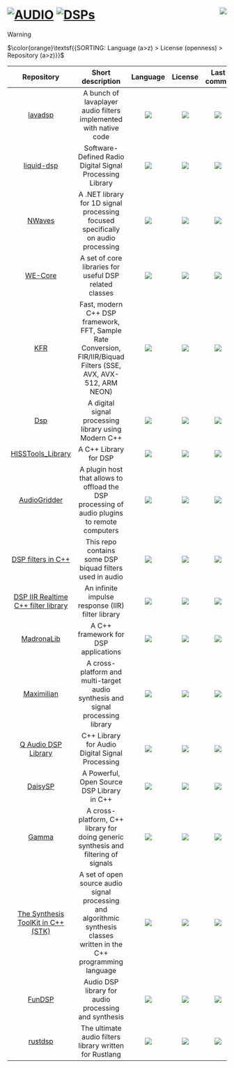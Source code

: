 # [![AUDIO](https://flat.badgen.net/badge/HyMPS/AUDIO/green?scale=1.8)](https://github.com/FORARTfe/HyMPS#- "AUDIO section") [![DSPs](https://flat.badgen.net/badge/HyMPS/DSPs/blue?scale=1.8&label=)](https://github.com/FORARTfe/HyMPS/blob/main/Audio/DSPs.md#-- "DSPs page") <a href="https://visitorbadge.io/status?path=https%3A%2F%2Fgithub.com%2FFORARTfe%2FHyMPS%2Fblob%2Fmain%2FAudio%2FDSPs.md"><img align="right" src="https://api.visitorbadge.io/api/combined?path=https%3A%2F%2Fgithub.com%2FFORARTfe%2FHyMPS%2Fblob%2Fmain%2FAudio%2FDSPs.md&label=D%20%2F%20T&labelColor=%23323232&countColor=%23c2ff00&style=flat-square&labelStyle=none" /></a>


> [!WARNING]
> $\color{orange}\textsf{{SORTING: Language (a>z) > License (openness) > Repository (a>z)}}$

|Repository|Short description|Language|License|Last commit|
|:-:|:-:|:-:|:-:|:-:|
|[lavadsp](https://github.com/natanbc/lavadsp#readme)|A bunch of lavaplayer audio filters implemented with native code|[![](https://img.shields.io/github/languages/top/natanbc/lavadsp?color=pink&style=flat-square)](https://github.com/natanbc/lavadsp/graphs/contributors)|[![](https://flat.badgen.net/github/license/natanbc/lavadsp?label=)](https://github.com/natanbc/lavadsp/blob/master/LICENSE)|[![](https://flat.badgen.net/static/status/Archived/624711?label=)](https://github.com/natanbc/lavadsp/graphs/code-frequency)|
|[liquid-dsp](https://liquidsdr.org/)|Software-Defined Radio Digital Signal Processing Library|[![](https://img.shields.io/github/languages/top/jgaeddert/liquid-dsp?color=pink&style=flat-square)](https://github.com/jgaeddert/liquid-dsp/graphs/contributors)|[![](https://flat.badgen.net/github/license/jgaeddert/liquid-dsp?label=)](https://github.com/jgaeddert/liquid-dsp/blob/master/LICENSE)|[![](https://img.shields.io/github/last-commit/jgaeddert/liquid-dsp/master?style=flat-square&label=)](https://github.com/jgaeddert/liquid-dsp/graphs/code-frequency)|
|[NWaves](https://github.com/ar1st0crat/NWaves#readme)|A .NET library for 1D signal processing focused specifically on audio processing|[![](https://img.shields.io/github/languages/top/ar1st0crat/NWaves?color=pink&style=flat-square)](https://github.com/ar1st0crat/NWaves/graphs/contributors)|[![](https://flat.badgen.net/github/license/ar1st0crat/NWaves?label=)](https://github.com/ar1st0crat/NWaves/blob/master/LICENSE)|[![](https://img.shields.io/github/last-commit/ar1st0crat/NWaves?style=flat-square&label=)](https://github.com/ar1st0crat/NWaves/graphs/code-frequency)|
|[WE-Core](https://github.com/jd-13/WE-Core#readme)|A set of core libraries for useful DSP related classes|[![](https://img.shields.io/github/languages/top/jd-13/WE-Core?color=pink&style=flat-square)](https://github.com/jd-13/WE-Core/graphs/contributors)|[![](https://flat.badgen.net/github/license/jd-13/WE-Core?label=)](https://github.com/jd-13/WE-Core/blob/master/LICENSE)|[![](https://img.shields.io/github/last-commit/jd-13/WE-Core/master?style=flat-square&label=)](https://github.com/jd-13/WE-Core/graphs/code-frequency)|
|[KFR](https://www.kfrlib.com/)|Fast, modern C++ DSP framework, FFT, Sample Rate Conversion, FIR/IIR/Biquad Filters (SSE, AVX, AVX-512, ARM NEON)|[![](https://img.shields.io/github/languages/top/kfrlib/kfr?color=pink&style=flat-square)](https://github.com/kfrlib/kfr/graphs/contributors)|[![](https://flat.badgen.net/github/license/kfrlib/kfr?label=)](https://github.com/kfrlib/kfr/blob/main/LICENSE.txt)|[![](https://img.shields.io/github/last-commit/kfrlib/kfr/main?style=flat-square&label=)](https://github.com/kfrlib/kfr/graphs/code-frequency)|
|[Dsp](https://github.com/Simon-Stone/Dsp#readme)|A digital signal processing library using Modern C++|[![](https://img.shields.io/github/languages/top/Simon-Stone/Dsp?color=pink&style=flat-square)](https://github.com/Simon-Stone/Dsp/graphs/contributors)|[![](https://flat.badgen.net/github/license/Simon-Stone/Dsp?label=)](https://github.com/Simon-Stone/Dsp/blob/main/LICENSE)|[![](https://img.shields.io/github/last-commit/Simon-Stone/Dsp/main?style=flat-square&label=)](https://github.com/Simon-Stone/Dsp/graphs/code-frequency)|
|[HISSTools_Library](https://github.com/AlexHarker/HISSTools_Library#readme)|A C++ Library for DSP|[![](https://img.shields.io/github/languages/top/AlexHarker/HISSTools_Library?color=pink&style=flat-square)](https://github.com/AlexHarker/HISSTools_Library/graphs/contributors)|[![](https://flat.badgen.net/github/license/AlexHarker/HISSTools_Library?label=)](https://github.com/AlexHarker/HISSTools_Library/blob/main/LICENSE)|[![](https://img.shields.io/github/last-commit/AlexHarker/HISSTools_Library?style=flat-square&label=)](https://github.com/AlexHarker/HISSTools_Library/graphs/code-frequency)|
|[AudioGridder](https://github.com/apohl79/audiogridder#readme)|A plugin host that allows to offload the DSP processing of audio plugins to remote computers|[![](https://img.shields.io/github/languages/top/apohl79/audiogridder?color=pink&style=flat-square)](https://github.com/apohl79/audiogridder/graphs/contributors)|[![](https://flat.badgen.net/github/license/apohl79/audiogridder?label=)](https://github.com/apohl79/audiogridder/blob/master/COPYING)|[![](https://img.shields.io/github/last-commit/apohl79/audiogridder/master?style=flat-square&label=)](https://github.com/apohl79/audiogridder/graphs/code-frequency)|
|[DSP filters in C++](https://github.com/dimtass/DSP-Cpp-filters#readme)|This repo contains some DSP biquad filters used in audio|[![](https://img.shields.io/github/languages/top/dimtass/DSP-Cpp-filters?color=pink&style=flat-square)](https://github.com/dimtass/DSP-Cpp-filters/graphs/contributors)|[![](https://flat.badgen.net/github/license/dimtass/DSP-Cpp-filters?label=)](https://github.com/dimtass/DSP-Cpp-filters/blob/master/COPYING.MIT)|[![](https://img.shields.io/github/last-commit/dimtass/DSP-Cpp-filters/master?style=flat-square&label=)](https://github.com/dimtass/DSP-Cpp-filters/graphs/code-frequency)|
|[DSP IIR Realtime C++ filter library](https://github.com/berndporr/iir1#readme)|An infinite impulse response (IIR) filter library|[![](https://img.shields.io/github/languages/top/berndporr/iir1?color=pink&style=flat-square)](https://github.com/berndporr/iir1/graphs/contributors)|[![](https://flat.badgen.net/github/license/berndporr/iir1?label=)](https://github.com/berndporr/iir1/blob/master/COPYING)|[![](https://img.shields.io/github/last-commit/berndporr/iir1/master?style=flat-square&label=)](https://github.com/berndporr/iir1/graphs/code-frequency)|
|[MadronaLib](https://github.com/madronalabs/madronalib#readme)|A C++ framework for DSP applications|[![](https://img.shields.io/github/languages/top/madronalabs/madronalib?color=pink&style=flat-square)](https://github.com/madronalabs/madronalib/graphs/contributors)|[![](https://flat.badgen.net/github/license/madronalabs/madronalib?label=)](https://github.com/madronalabs/madronalib/blob/master/LICENSE)|[![](https://img.shields.io/github/last-commit/madronalabs/madronalib/master?style=flat-square&label=)](https://github.com/madronalabs/madronalib/graphs/code-frequency)|
|[Maximilian](https://github.com/micknoise/Maximilian#readme)|A cross-platform and multi-target audio synthesis and signal processing library|[![](https://img.shields.io/github/languages/top/micknoise/Maximilian?color=pink&style=flat-square)](https://github.com/micknoise/Maximilian/graphs/contributors)|[![](https://flat.badgen.net/github/license/micknoise/Maximilian?label=)](https://github.com/micknoise/Maximilian/blob/master/LICENSE.txt)|[![](https://img.shields.io/github/last-commit/micknoise/Maximilian/master?style=flat-square&label=)](https://github.com/micknoise/Maximilian/graphs/code-frequency)|
|[Q Audio DSP Library](https://github.com/cycfi/q#readme)|C++ Library for Audio Digital Signal Processing|[![](https://img.shields.io/github/languages/top/cycfi/q?color=pink&style=flat-square)](https://github.com/cycfi/q/graphs/contributors)|[![](https://flat.badgen.net/github/license/cycfi/q?label=)](https://github.com/cycfi/q/blob/master/LICENSE)|[![](https://img.shields.io/github/last-commit/cycfi/q/master?style=flat-square&label=)](https://github.com/cycfi/q/graphs/code-frequency)|
|[DaisySP](https://www.electro-smith.com/daisy)|A Powerful, Open Source DSP Library in C++|[![](https://img.shields.io/github/languages/top/electro-smith/DaisySP?color=pink&style=flat-square)](https://github.com/electro-smith/DaisySP/graphs/contributors)|[![](https://flat.badgen.net/badge/license/Other/blue?label=)](https://github.com/electro-smith/DaisySP/blob/master/LICENSE)|[![](https://img.shields.io/github/last-commit/electro-smith/DaisySP/master?style=flat-square&label=)](https://github.com/electro-smith/DaisySP/graphs/code-frequency)|
|[Gamma](https://github.com/LancePutnam/Gamma#readme)|A cross-platform, C++ library for doing generic synthesis and filtering of signals|[![](https://img.shields.io/github/languages/top/LancePutnam/Gamma?color=pink&style=flat-square)](https://github.com/LancePutnam/Gamma/graphs/contributors)|[![](https://flat.badgen.net/badge/license/Other/blue?label=)](https://github.com/LancePutnam/Gamma/blob/master/LICENSE)|[![](https://img.shields.io/github/last-commit/LancePutnam/Gamma?style=flat-square&label=)](https://github.com/LancePutnam/Gamma/graphs/code-frequency)|
|[The Synthesis ToolKit in C++ (STK)](https://ccrma.stanford.edu/software/stk/)|A set of open source audio signal processing and algorithmic synthesis classes written in the C++ programming language|[![](https://img.shields.io/github/languages/top/thestk/stk?color=pink&style=flat-square)](https://github.com/thestk/stk/graphs/contributors)|[![](https://flat.badgen.net/badge/license/Other/blue?label=)](https://github.com/thestk/stk/blob/master/LICENSE)|[![](https://img.shields.io/github/last-commit/thestk/stk?style=flat-square&label=)](https://github.com/thestk/stk/graphs/code-frequency)|
|[FunDSP](https://github.com/SamiPerttu/fundsp#readme)|Audio DSP library for audio processing and synthesis|[![](https://img.shields.io/github/languages/top/SamiPerttu/fundsp?color=pink&style=flat-square)](https://github.com/SamiPerttu/fundsp/graphs/contributors)|[![](https://flat.badgen.net/github/license/SamiPerttu/fundsp?label=)](https://github.com/SamiPerttu/fundsp/blob/master/LICENSE-APACHE)|[![](https://img.shields.io/github/last-commit/SamiPerttu/fundsp?style=flat-square&label=)](https://github.com/SamiPerttu/fundsp/graphs/code-frequency)|
|[rustdsp](https://github.com/Bill13579/rustdsp#readme)|The ultimate audio filters library written for Rustlang|[![](https://img.shields.io/github/languages/top/Bill13579/rustdsp?color=pink&style=flat-square)](https://github.com/Bill13579/rustdsp/graphs/contributors)|[![](https://flat.badgen.net/github/license/Bill13579/rustdsp?label=)](https://github.com/Bill13579/rustdsp/blob/master/LICENSE.md)|[![](https://img.shields.io/github/last-commit/Bill13579/rustdsp?style=flat-square&label=)](https://github.com/Bill13579/rustdsp/graphs/code-frequency)|

